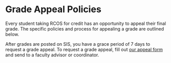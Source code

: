 # Grade Appeal Policies

Every student taking RCOS for credit has an opportunity to appeal their final grade. The specific policies and process for appealing a grade are outlined below.

After grades are posted on SIS, you have a grace period of 7 days to request a grade appeal. To request a grade appeal, fill out [our appeal form](https://goo.gl/forms/q54w9Dyza2AprVom1) and send to a faculty advisor or coordinator.

